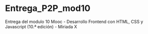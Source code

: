 # Entrega_P2P_mod10
Entrega del modulo 10 Mooc - Desarrollo Frontend con HTML, CSS y Javascript (10.ª edición) - Miriada X
